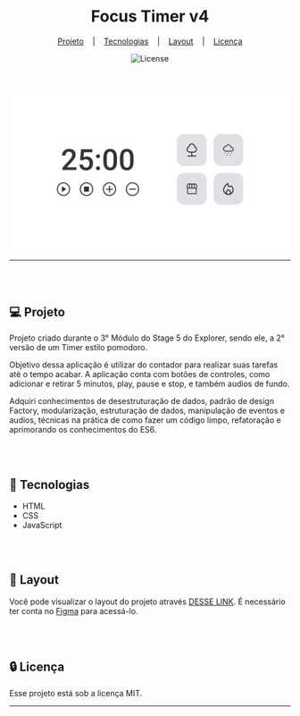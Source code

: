 <h1 align="center">Focus Timer v4</h1>

<div align="center">

[Projeto](#projeto) &nbsp;&nbsp;&nbsp;|&nbsp;&nbsp;&nbsp; [Tecnologias](#tecnologias)
&nbsp;&nbsp;&nbsp;|&nbsp;&nbsp;&nbsp; [Layout](#layout) &nbsp;&nbsp;&nbsp;|&nbsp;&nbsp;&nbsp;
[Licença](#license)

</div>

<p align="center">
  <img alt="License" src="https://img.shields.io/static/v1?label=license&message=MIT&color=49AA26&labelColor=000000">
</p>

<br>

<div align="center">

![Preview](./assets/images/Preview.png)

</div>

<hr>
<br>
<br>

## 💻 Projeto <a name = "projeto"></a>

Projeto criado durante o 3° Módulo do Stage 5 do Explorer, sendo ele, a 2° versão de um Timer estilo
pomodoro.

Objetivo dessa aplicação é utilizar do contador para realizar suas tarefas até o tempo acabar. A
aplicação conta com botões de controles, como adicionar e retirar 5 minutos, play, pause e stop, e
também audios de fundo.

Adquiri conhecimentos de desestruturação de dados, padrão de design Factory, modularização,
estruturação de dados, manipulação de eventos e audios, técnicas na prática de como fazer um código
limpo, refatoração e aprimorando os conhecimentos do ES6.

<br>
<br>

## 🚀 Tecnologias <a name = "tecnologias"></a>

- HTML
- CSS
- JavaScript

<br>
<br>

## 🔖 Layout <a name = "layout"></a>

Você pode visualizar o layout do projeto através
[DESSE LINK](<https://www.figma.com/file/njqMUGMJewJk8vTG7KJrAt/Stage-05---Focus-Timer-2.0-(Copy)?type=design&node-id=0%3A1&mode=design&t=JMMPc4yF2OYKAufU-1>).
É necessário ter conta no [Figma](https://figma.com) para acessá-lo.

<br>
<br>

## 🔒 Licença

Esse projeto está sob a licença MIT.

<hr>
